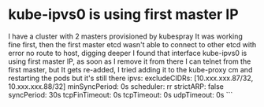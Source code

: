 
# kube-ipvs0 is using first master IP

I have a cluster with 2 masters provisioned by kubespray
It was working fine first, then the first master etcd wasn't able to connect to other etcd with error no route to host, digging deeper I found that interface kube-ipvs0 is using first master IP, as soon as I remove it from there I can telnet from the first master, but It gets re-added, I tried adding it to the kube-proxy cm and restarting the pods but it's still there
    ipvs:
      excludeCIDRs: [10.xxx.xxx.87/32, 10.xxx.xxx.88/32]
      minSyncPeriod: 0s
      scheduler: rr
      strictARP: false
      syncPeriod: 30s
      tcpFinTimeout: 0s
      tcpTimeout: 0s
      udpTimeout: 0s
    ```


        